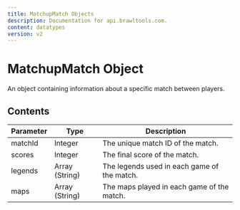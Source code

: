 ```yaml
---
title: MatchupMatch Objects
description: Documentation for api.brawltools.com.
content: datatypes
version: v2
---
```


# MatchupMatch Object

An object containing information about a specific match between players.

## Contents

| Parameter | Type           | Description                                 |
| --------- | -------------- | ------------------------------------------- |
| matchId   | Integer        | The unique match ID of the match.           |
| scores    | Integer        | The final score of the match.               |
| legends   | Array (String) | The legends used in each game of the match. |
| maps      | Array (String) | The maps played in each game of the match.  |
